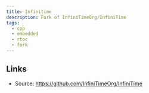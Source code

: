 ```yaml
---
title: Infinitime
description: Fork of InfiniTimeOrg/InfiniTime
tags:
  - cpp
  - embedded
  - rtoc
  - fork
---
```


## Links

- Source: https://github.com/InfiniTimeOrg/InfiniTime
